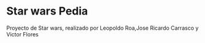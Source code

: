 # Star wars Pedia
 Proyecto de Star wars, realizado por Leopoldo Roa,Jose Ricardo Carrasco y Victor Flores
